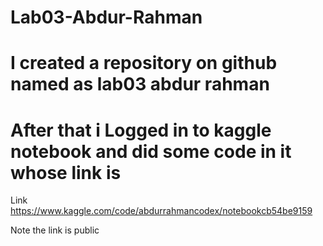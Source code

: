 # Lab03-Abdur-Rahman


# I created a repository on github named as lab03 abdur rahman

# After that i Logged in to kaggle notebook and did some code in it whose link is 

Link 
https://www.kaggle.com/code/abdurrahmancodex/notebookcb54be9159


Note the link is public


